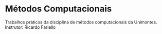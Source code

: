 # Métodos Computacionais
Trabalhos práticos da disciplina de métodos computacionais da Unimontes.
Instrutor: Ricardo Fariello
